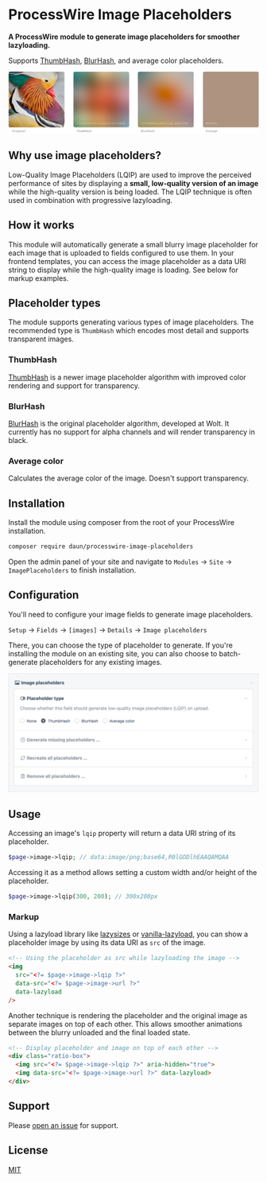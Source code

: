 # ProcessWire Image Placeholders

**A ProcessWire module to generate image placeholders for smoother lazyloading.**

Supports [ThumbHash](https://evanw.github.io/thumbhash/), [BlurHash](https://blurha.sh/), and
average color placeholders.

![Example image placeholders](assets/example-placeholder.png)

## Why use image placeholders?

Low-Quality Image Placeholders (LQIP) are used to improve the perceived performance of sites by
displaying a **small, low-quality version of an image** while the high-quality version is being loaded.
The LQIP technique is often used in combination with progressive lazyloading.

## How it works

This module will automatically generate a small blurry image placeholder for each image that is
uploaded to fields configured to use them. In your frontend templates, you can access the image
placeholder as a data URI string to display while the high-quality image is loading.
See below for markup examples.

## Placeholder types

The module supports generating various types of image placeholders. The recommended type is
`ThumbHash` which encodes most detail and supports transparent images.

### ThumbHash

[ThumbHash](https://evanw.github.io/thumbhash/) is a newer image placeholder algorithm with improved
color rendering and support for transparency.

### BlurHash

[BlurHash](https://blurha.sh/) is the original placeholder algorithm, developed at Wolt. It
currently has no support for alpha channels and will render transparency in black.

### Average color

Calculates the average color of the image. Doesn't support transparency.

## Installation

Install the module using composer from the root of your ProcessWire installation.

```sh
composer require daun/processwire-image-placeholders
```

Open the admin panel of your site and navigate to `Modules` → `Site` → `ImagePlaceholders` to finish installation.

## Configuration

You'll need to configure your image fields to generate image placeholders.

`Setup` → `Fields` → `[images]` → `Details` → `Image placeholders`

There, you can choose the type of placeholder to generate. If you're installing the module on an
existing site, you can also choose to batch-generate placeholders for any existing images.

![Field settings dialog](assets/field-settings.png)

## Usage

Accessing an image's `lqip` property will return a data URI string of its placeholder.

```php
$page->image->lqip; // data:image/png;base64,R0lGODlhEAAQAMQAA
```

Accessing it as a method allows setting a custom width and/or height of the placeholder.

```php
$page->image->lqip(300, 200); // 300x200px
```

### Markup

Using a lazyload library like [lazysizes](https://github.com/aFarkas/lazysizes) or
[vanilla-lazyload](https://github.com/verlok/vanilla-lazyload), you can show a
placeholder image by using its data URI as `src` of the image.

```html
<!-- Using the placeholder as src while lazyloading the image -->
<img
  src="<?= $page->image->lqip ?>"
  data-src="<?= $page->image->url ?>"
  data-lazyload
/>
```

Another technique is rendering the placeholder and the original image as separate images on top of
each other. This allows smoother animations between the blurry unloaded and the final loaded state.

```html
<!-- Display placeholder and image on top of each other -->
<div class="ratio-box">
  <img src="<?= $page->image->lqip ?>" aria-hidden="true">
  <img data-src="<?= $page->image->url ?>" data-lazyload>
</div>
```

## Support

Please [open an issue](https://github.com/daun/processwire-image-placeholders/issues/new) for support.

## License

[MIT](./LICENCE)
